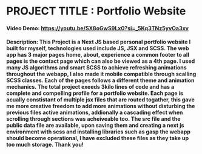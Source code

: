 # PROJECT TITLE : Portfolio Website
#### Video Demo:  https://youtu.be/SX8oGwS9Lx0?si=_5Kq3TNz5yvOa3xv
#### Description: This Project is a Next JS based personal portfolio website I built for myself, technologies used include JS, JSX and SCSS. The web app has 3 major pages home, about, experience a common footer to all pages is the contact page which can also be viewed as a 4th page. I used many JS algorithms and smart SCSS to achieve refreshing animations throughout the webapp, I also made it mobile compatible through scalling SCSS classes. Each of the pages follows a different theme and animation mechanics. The total project exeeds 3kilo lines of code and has a complete and compelling profile for a portfolio website. Each page is acually constistant of multiple jsx files that are routed togather, this gave me more creative freedom to add more animations without disturbing the previous files active animations, addionally a cascading effect when scrolling through sections was acheiveable too. The src file and the public data file are available, upon saving them and creating a next js environment with scss and installing libraries such as gasp the webapp should become operational, I have excluded these files as they take up too much storage. Thank you!
